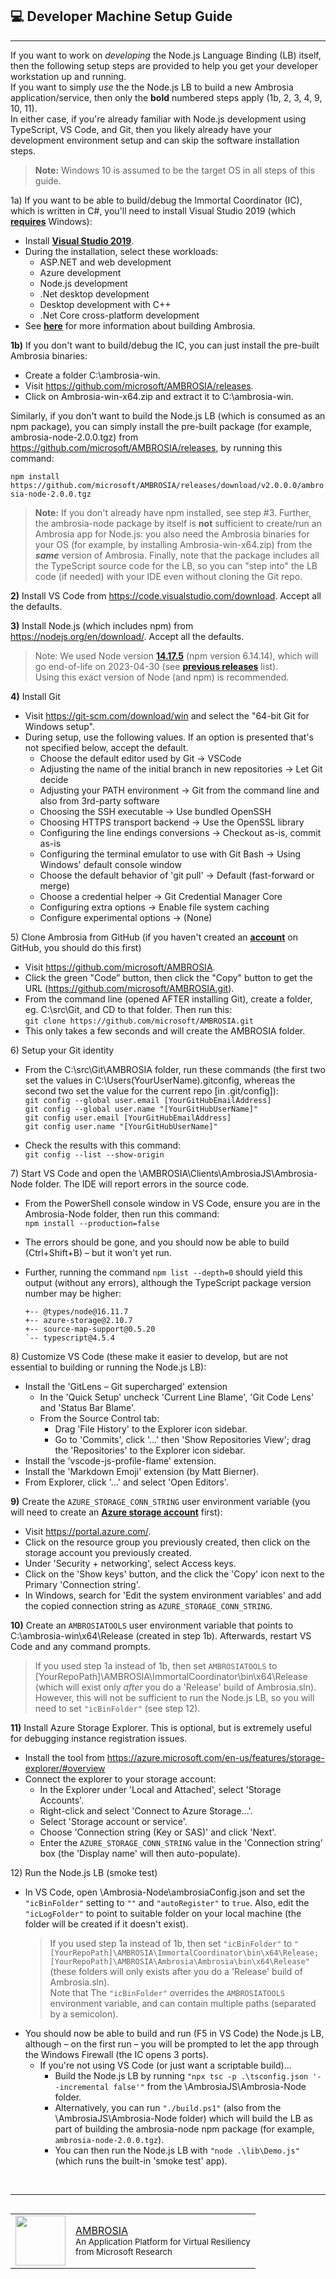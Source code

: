<!-- Note: If using VS Code, install the "bierner.markdown-emoji" extension in order to see emoji's in the built-in MarkDown preview window. -->
## :computer: Developer Machine Setup Guide
----
If you want to work on _developing_ the Node.js Language Binding (LB) itself, then the following setup steps are provided to help you get your developer workstation up and running.<br/>
If you want to simply _use_ the the Node.js LB to build a new Ambrosia application/service, then only the **bold** numbered steps apply (1b, 2, 3, 4, 9, 10, 11).<br/>
In either case, if you're already familiar with Node.js development using TypeScript, VS Code, and Git, then you likely already have your development environment setup and can skip the software installation steps.<br/>

> **Note:** Windows 10 is assumed to be the target OS in all steps of this guide.

1a&#41; If you want to be able to build/debug the Immortal Coordinator (IC), which is written in C#, you'll need to install Visual Studio 2019 (which **[requires](https://docs.microsoft.com/en-us/visualstudio/releases/2019/system-requirements)** Windows):

- Install **[Visual Studio 2019](https://visualstudio.microsoft.com/vs/)**.
- During the installation, select these workloads:
  - ASP&#46;NET and web development
  - Azure development
  - Node.js development
  - .Net desktop development
  - Desktop development with C++
  - .Net Core cross-platform development
- See **[here](https://github.com/Microsoft/AMBROSIA/tree/master/CONTRIBUTING)** for more information about building Ambrosia.

**1b&#41;** If you don't want to build/debug the IC, you can just install the pre-built Ambrosia binaries:<br/>
- Create a folder C:\ambrosia-win.
- Visit https://github.com/microsoft/AMBROSIA/releases.
- Click on Ambrosia-win-x64.zip and extract it to C:\ambrosia-win.

Similarly, if you don't want to build the Node.js LB (which is consumed as an npm package), you can simply install the pre-built package (for example, ambrosia-node-2.0.0.tgz) from https://github.com/microsoft/AMBROSIA/releases, by running this command:

`npm install https://github.com/microsoft/AMBROSIA/releases/download/v2.0.0.0/ambrosia-node-2.0.0.tgz`

> **Note:** If you don't already have npm installed, see step #3. Further, the ambrosia-node package by itself is **not** sufficient to create/run an Ambrosia app for Node.js: you also need the Ambrosia binaries for your OS (for example, by installing Ambrosia-win-x64.zip) from the _**same**_ version of Ambrosia. Finally, note that the package includes all the TypeScript source code for the LB, so you can "step into" the LB code (if needed) with your IDE even without cloning the Git repo.

**2&#41;** Install VS Code from https://code.visualstudio.com/download. Accept all the defaults.

**3&#41;** Install Node.js (which includes npm) from https://nodejs.org/en/download/. Accept all the defaults.
  > Note: We used Node version **[14.17.5](https://nodejs.org/download/release/v14.17.5/)** (npm version 6.14.14), which will go end-of-life on 2023-04-30 (see **[previous releases](https://nodejs.org/en/download/releases/)** list).<br/>
    Using this exact version of Node (and npm) is recommended.

**4&#41;** Install Git
  - Visit https://git-scm.com/download/win and select the "64-bit Git for Windows setup".
  - During setup, use the following values. If an option is presented that's not specified below, accept the default.
    - Choose the default editor used by Git &#x2192; VSCode
    - Adjusting the name of the initial branch in new repositories &#x2192; Let Git decide
    - Adjusting your PATH environment &#x2192; Git from the command line and also from 3rd-party software
    - Choosing the SSH executable &#x2192; Use bundled OpenSSH
    - Choosing HTTPS transport backend &#x2192; Use the OpenSSL library
    - Configuring the line endings conversions &#x2192; Checkout as-is, commit as-is
    - Configuring the terminal emulator to use with Git Bash &#x2192; Using Windows' default console window
    - Choose the default behavior of 'git pull' &#x2192; Default (fast-forward or merge)
    - Choose a credential helper &#x2192; Git Credential Manager Core
    - Configuring extra options &#x2192; Enable file system caching
    - Configure experimental options &#x2192; (None)

5&#41; Clone Ambrosia from GitHub (if you haven't created an **[account](https://github.com/join)** on GitHub, you should do this first)
- Visit https://github.com/microsoft/AMBROSIA.
- Click the green "Code” button, then click the "Copy" button to get the URL (https://github.com/microsoft/AMBROSIA.git).
- From the command line (opened AFTER installing Git), create a folder, eg. C:\src\Git, and CD to that folder. Then run this:<br/>
````git clone https://github.com/microsoft/AMBROSIA.git````
- This only takes a few seconds and will create the AMBROSIA folder.

6&#41; Setup your Git identity

- From the C:\src\Git\AMBROSIA folder, run these commands (the first two set the values in C:\Users\(YourUserName)\.gitconfig, whereas the second two set the value for the current repo [in .git/config]):<br/>
`git config --global user.email [YourGitHubEmailAddress]`<br/>
`git config --global user.name "[YourGitHubUserName]"`<br/>
`git config user.email [YourGitHubEmailAddress]`<br/>
`git config user.name "[YourGitHubUserName]"`<br/>

- Check the results with this command:<br/>
````git config --list --show-origin````

7&#41; Start VS Code and open the \AMBROSIA\Clients\AmbrosiaJS\Ambrosia-Node folder. The IDE will report errors in the source code.

- From the PowerShell console window in VS Code, ensure you are in the Ambrosia-Node folder, then run this command:<br/>
  `npm install --production=false`

- The errors should be gone, and you should now be able to build (Ctrl+Shift+B) – but it won't yet run.
- Further, running the command `npm list --depth=0` should yield this output (without any errors), although the TypeScript package version number may be higher:
    ````
    +-- @types/node@16.11.7
    +-- azure-storage@2.10.7
    +-- source-map-support@0.5.20
    `-- typescript@4.5.4
    ````
8&#41; Customize VS Code (these make it easier to develop, but are not essential to building or running the Node.js LB):
- Install the 'GitLens &ndash; Git supercharged' extension
  - In the 'Quick Setup' uncheck 'Current Line Blame', 'Git Code Lens' and 'Status Bar Blame'.
  - From the Source Control tab:
    - Drag 'File History' to the Explorer icon sidebar.
    - Go to 'Commits', click '…' then 'Show Repositories View'; drag the 'Repositories' to the Explorer icon sidebar.
- Install the 'vscode-js-profile-flame' extension.
- Install the 'Markdown Emoji' extension (by Matt Bierner).
- From Explorer, click '…' and select 'Open Editors'.

**9&#41;** Create the `AZURE_STORAGE_CONN_STRING` user environment variable (you will need to create an **[Azure storage account](https://docs.microsoft.com/en-us/azure/storage/common/storage-account-create?tabs=azure-portal)** first):

- Visit https://portal.azure.com/.
- Click on the resource group you previously created, then click on the storage account you previously created.
- Under 'Security + networking', select Access keys.
- Click on the 'Show keys' button, and the click the 'Copy' icon next to the Primary 'Connection string'.
- In Windows, search for 'Edit the system environment variables' and add the copied connection string as `AZURE_STORAGE_CONN_STRING`.

**10&#41;** Create an `AMBROSIATOOLS` user environment variable that points to C:\ambrosia-win\x64\Release (created in step 1b). Afterwards, restart VS Code and any command prompts.
> If you used step 1a instead of 1b, then set `AMBROSIATOOLS` to [YourRepoPath]\AMBROSIA\ImmortalCoordinator\bin\x64\Release (which will exist only _after_ you do a 'Release' build of Ambrosia.sln). However, this will not be sufficient to run the Node.js LB, so you will need to set `"icBinFolder"` (see step 12).

**11&#41;** Install Azure Storage Explorer. This is optional, but is extremely useful for debugging instance registration issues.
- Install the tool from https://azure.microsoft.com/en-us/features/storage-explorer/#overview
- Connect the explorer to your storage account:
  - In the Explorer under 'Local and Attached', select  'Storage Accounts'.
  - Right-click and select 'Connect to Azure Storage...'.
  - Select 'Storage account or service'.
  - Choose 'Connection string (Key or SAS)' and click 'Next'.
  - Enter the `AZURE_STORAGE_CONN_STRING` value in the 'Connection string' box (the 'Display name' will then auto-populate).

12&#41; Run the Node.js LB (smoke test)
- In VS Code, open \Ambrosia-Node\ambrosiaConfig.json and set the `"icBinFolder"` setting to `""` and `"autoRegister"` to `true`. Also, edit the `"icLogFolder"` to point to suitable folder on your local machine (the folder will be created if it doesn't exist).
  > If you used step 1a instead of 1b, then set `"icBinFolder"` to `"[YourRepoPath]\AMBROSIA\ImmortalCoordinator\bin\x64\Release;[YourRepoPath]\AMBROSIA\Ambrosia\Ambrosia\bin\x64\Release"` (these folders will only exists after you do a 'Release' build of Ambrosia.sln).<br/>
  Note that The `"icBinFolder"` overrides the `AMBROSIATOOLS` environment variable, and can contain multiple paths (separated by a semicolon).
- You should now be able to build and run (F5 in VS Code) the Node.js LB, although – on the first run – you will be prompted to let the app through the Windows Firewall (the IC opens 3 ports).
  - If you're not using VS Code (or just want a scriptable build)...
    - Build the Node.js LB by running `"npx tsc -p .\tsconfig.json '--incremental false'"` from the \AmbrosiaJS\Ambrosia-Node folder.
    - Alternatively, you can run `"./build.ps1"` (also from the \AmbrosiaJS\Ambrosia-Node folder) which will build the LB as part of building the ambrosia-node npm package (for example, `ambrosia-node-2.0.0.tgz`).
    - You can then run the Node.js LB with `"node .\lib\Demo.js"` (which runs the built-in 'smoke test' app).

&nbsp;

---
<table align="left">
  <tr>
    <td>
      <img src="images/ambrosia_logo.png" width="80" height="80"/>
    </td>
    <td>
      <div>
          <a href="https://github.com/microsoft/AMBROSIA#ambrosia-robust-distributed-programming-made-easy-and-efficient">AMBROSIA</a>
      </div>
      <sub>An Application Platform for Virtual Resiliency</sub>
      <br/>
      <sub>from Microsoft Research</sub>
    </td>
  </tr>
</table>
